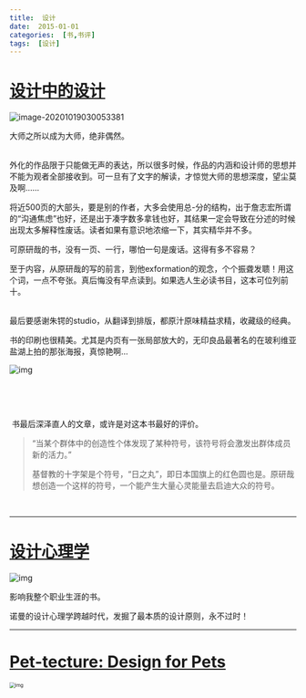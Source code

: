```yaml
---
title:  设计
date:  2015-01-01
categories:  [书,书评]
tags:  [设计]
---
```


# [设计中的设计](https://book.douban.com/subject/4230237/)

<img src="https://tva1.sinaimg.cn/large/007S8ZIlly1gju2qubk76j307a0b6glx.jpg" alt="image-20201019030053381" style="zoom:100%;" />

<br/>

大师之所以成为大师，绝非偶然。

<br/>外化的作品限于只能做无声的表达，所以很多时候，作品的内涵和设计师的思想并不能为观者全部接收到。可一旦有了文字的解读，才惊觉大师的思想深度，望尘莫及啊……  <br/>



将近500页的大部头，要是别的作者，大多会使用总-分的结构，出于詹志宏所谓的“沟通焦虑”也好，还是出于凑字数多拿钱也好，其结果一定会导致在分述的时候出现太多解释性废话。读者如果有意识地浓缩一下，其实精华并不多。

可原研哉的书，没有一页、一行，哪怕一句是废话。这得有多不容易？

至于内容，从原研哉的写的前言，到他exformation的观念，个个振聋发聩！用这个词，一点不夸张。真后悔没有早点读到。如果选人生必读书目，这本可位列前十。

<br/>最后要感谢朱锷的studio，从翻译到排版，都原汁原味精益求精，收藏级的经典。

书的印刷也很精美。尤其是内页有一张局部放大的，无印良品最著名的在玻利维亚盐湖上拍的那张海报，真惊艳啊…

![img](https://tva1.sinaimg.cn/large/007S8ZIlgy1gjtm2jju4ej31pd0u0hdt.jpg)

​		

​	



​	书最后深泽直人的文章，或许是对这本书最好的评价。

> “当某个群体中的创造性个体发现了某种符号，该符号将会激发出群体成员新的活力。”
>
> 基督教的十字架是个符号，“日之丸”，即日本国旗上的红色圆也是。原研哉想创造一个这样的符号，一个能产生大量心灵能量去启迪大众的符号。

<br/>

---

# [设计心理学](https://book.douban.com/subject/4606471/)



<img src="https://tva1.sinaimg.cn/large/007S8ZIlly1gju2rga2mdj3046046t8l.jpg" alt="img" style="zoom:100%;" />

<br/>

影响我整个职业生涯的书。

诺曼的设计心理学跨越时代，发掘了最本质的设计原则，永不过时！

---

# [Pet-tecture: Design for Pets](https://book.douban.com/subject/30467235/)

<img src="https://tva1.sinaimg.cn/large/007S8ZIlly1gju2s84m4cj309k0dv3z3.jpg" alt="img" style="zoom:60%;" />